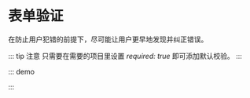 
# 表单验证
在防止用户犯错的前提下，尽可能让用户更早地发现并纠正错误。

::: tip 注意
只需要在需要的项目里设置 *required: true* 即可添加默认校验。
:::

::: demo
<vue-json-form :fields="fields" />

<script>
export default {
  data() {
    return {
      fields: [
        {
          title: '活动名称',
          key: 'name',
          type: 'input',
          required: true
        },
        {
          title: '活动区域',
          key: 'region',
          type: 'select',
          required: true,
          options: [
            { label: '区域1', value: 1 },
            { label: '区域2', value: 2 }
          ]
        },
        {
          title: '活动时间',
          type: 'group',
          required: true,
          groupList: [
            {
              title: '日期',
              type: 'date-picker',
              key: 'date',
              span: 11,
              required: true
            },
            {
              span: 2,
              render: (h) => {
                return h('div', { style: 'text-align: center' }, '-')
              }
            },
            {
              title: '时间',
              type: 'time-picker',
              key: 'time',
              span: 11,
              required: true
            }
          ]
        },
        {
          title: '即时配送',
          type: 'switch',
          key: 'delivery',
          required: true
        },
        {
          title: '活动性质',
          key: 'type',
          type: 'checkbox-group',
          required: true,
          options: [
            { label: '美食/餐厅线上活动', value: 1 },
            { label: '地推活动', value: 2 },
            { label: '线下主题活动', value: 3 },
            { label: '单纯品牌曝光', value: 4 }
          ]
        },
        {
          title: '特殊资源',
          type: 'radio-group',
          key: 'resource',
          required: true,
          options: [
            { label: '线上品牌商赞助', value: 1 },
            { label: '线下场地免费', value: 2 }
          ]
        },
        {
          title: '活动形式',
          type: 'textarea',
          key: 'desc',
          required: true
        },
        {
          type: 'submit',
          onSubmit: (form, valid) => {
            console.log(form, valid)
          }
        }
      ]
    }
  }
}
</script>
<style>
.el-form .el-date-editor.el-input,
.el-form .el-date-editor.el-input__inner,
.el-form .el-select {
  width: 100%;
}
</style>
:::
